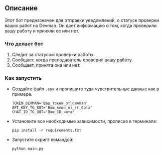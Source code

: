 ## Описание
Этот бот предназначен для отправки уведомлений, 
о статусе проверки ваших работ на Devman.
Он дает информацию о том, когда проверили вашу 
работу и приняли ее или нет.

### Что делает бот
1. Следит за статусом проверки работы.
2. Сообщает, когда преподаватель проверил вашу работу.
3. Сообщает, принята она или нет.

### Как запустить
- Создайте файл `.env` и пропишите туда чувствительные данные как в примере.
  ```
  TOKEN_DEVMAN='Ваш_токен_от_devman'
  API_KEY_TG_BOT='Ваш_ключ_от_тг_бота'
  CHAT_ID_TG_BOT='Ваш_ID_чата'
  ```

- Установите все необходимые зависимости, прописав в терминале:
  ```
  pip install -r requirements.txt
  ```

- Запустите скрипт командой:
  ```
  python main.py
  ```
